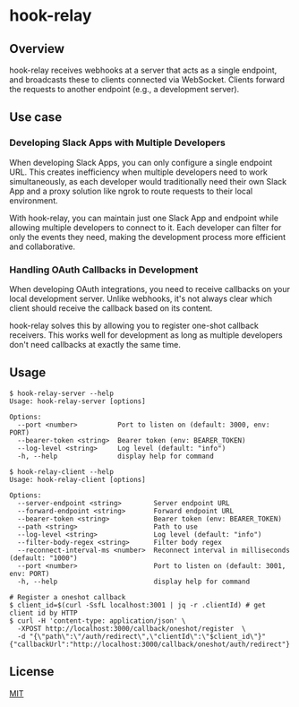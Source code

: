 # hook-relay


## Overview

hook-relay receives webhooks at a server that acts as a single endpoint, and broadcasts these to clients connected via WebSocket. Clients forward the requests to another endpoint (e.g., a development server).

## Use case

### Developing Slack Apps with Multiple Developers

When developing Slack Apps, you can only configure a single endpoint URL. This creates inefficiency when multiple developers need to work simultaneously, as each developer would traditionally need their own Slack App and a proxy solution like ngrok to route requests to their local environment.

With hook-relay, you can maintain just one Slack App and endpoint while allowing multiple developers to connect to it. Each developer can filter for only the events they need, making the development process more efficient and collaborative.

### Handling OAuth Callbacks in Development

When developing OAuth integrations, you need to receive callbacks on your local development server. Unlike webhooks, it's not always clear which client should receive the callback based on its content. 

hook-relay solves this by allowing you to register one-shot callback receivers. This works well for development as long as multiple developers don't need callbacks at exactly the same time.

## Usage

```
$ hook-relay-server --help
Usage: hook-relay-server [options]

Options:
  --port <number>          Port to listen on (default: 3000, env: PORT)
  --bearer-token <string>  Bearer token (env: BEARER_TOKEN)
  --log-level <string>     Log level (default: "info")
  -h, --help               display help for command
```

```
$ hook-relay-client --help
Usage: hook-relay-client [options]

Options:
  --server-endpoint <string>        Server endpoint URL
  --forward-endpoint <string>       Forward endpoint URL
  --bearer-token <string>           Bearer token (env: BEARER_TOKEN)
  --path <string>                   Path to use
  --log-level <string>              Log level (default: "info")
  --filter-body-regex <string>      Filter body regex
  --reconnect-interval-ms <number>  Reconnect interval in milliseconds (default: "1000")
  --port <number>                   Port to listen on (default: 3001, env: PORT)
  -h, --help                        display help for command
```

```
# Register a oneshot callback
$ client_id=$(curl -SsfL localhost:3001 | jq -r .clientId) # get client id by HTTP
$ curl -H 'content-type: application/json' \
  -XPOST http://localhost:3000/callback/oneshot/register  \
  -d "{\"path\":\"/auth/redirect\",\"clientId\":\"$client_id\"}"
{"callbackUrl":"http://localhost:3000/callback/oneshot/auth/redirect"}
```

## License

[MIT](LICENSE)
